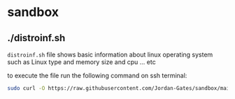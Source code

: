 # sandbox


## ./distroinf.sh

`distroinf.sh` file shows basic information about linux operating system such as Linux type and memory size and cpu ... etc

to execute the file run the following command on ssh terminal:

```bash
sudo curl -O https://raw.githubusercontent.com/Jordan-Gates/sandbox/main/distroinf.sh ; sudo bash distroinf.sh; sudo rm distroinf.sh
```

